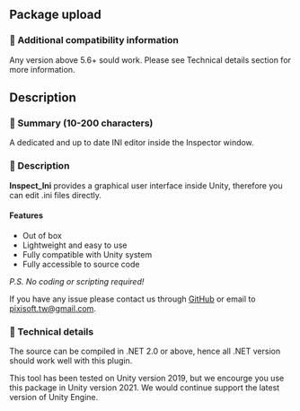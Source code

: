 ## Package upload

### 📝 Additional compatibility information

Any version above 5.6+ sould work. Please see Technical details section for
more information.

## Description

### 📝 Summary (10-200 characters)

A dedicated and up to date INI editor inside the Inspector window.

### 📝 Description

**Inspect_Ini** provides a graphical user interface inside Unity, therefore
you can edit .ini files directly.

#### Features

* Out of box
* Lightweight and easy to use
* Fully compatible with Unity system
* Fully accessible to source code

*P.S. No coding or scripting required!*

If you have any issue please contact us through [GitHub](https://github.com/Pixisoft)
or email to pixisoft.tw@gmail.com.

### 📝 Technical details

The source can be compiled in .NET 2.0 or above, hence all .NET version should
work well with this plugin.

This tool has been tested on Unity version 2019, but we encourge you use this
package in Unity version 2021. We would continue support the latest version of
Unity Engine.
